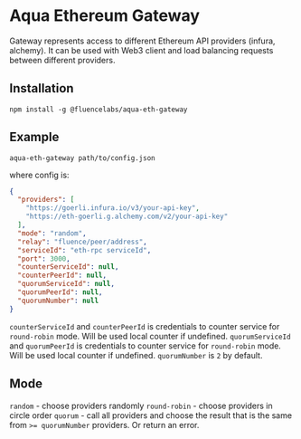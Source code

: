 # Aqua Ethereum Gateway

Gateway represents access to different Ethereum API providers (infura, alchemy). It can be used with Web3 client and load balancing requests between different providers.


## Installation

```shell
npm install -g @fluencelabs/aqua-eth-gateway
```

## Example

```shell
aqua-eth-gateway path/to/config.json
```

where config is:

```json
{
  "providers": [
    "https://goerli.infura.io/v3/your-api-key",
    "https://eth-goerli.g.alchemy.com/v2/your-api-key"
  ],
  "mode": "random",
  "relay": "fluence/peer/address",
  "serviceId": "eth-rpc serviceId",
  "port": 3000,
  "counterServiceId": null,
  "counterPeerId": null,
  "quorumServiceId": null,
  "quorumPeerId": null,
  "quorumNumber": null
}
```

`counterServiceId` and `counterPeerId` is credentials to counter service for `round-robin` mode. Will be used local counter if undefined.
`quorumServiceId` and `quorumPeerId` is credentials to counter service for `round-robin` mode. Will be used local counter if undefined.
`quorumNumber` is `2` by default.

## Mode

`random` - choose providers randomly
`round-robin` - choose providers in circle order
`quorum` - call all providers and choose the result that is the same from `>= quorumNumber` providers. Or return an error.
